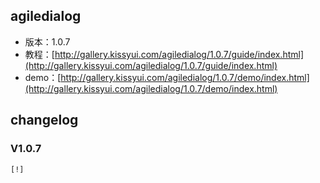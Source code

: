 ## agiledialog

* 版本：1.0.7
* 教程：[http://gallery.kissyui.com/agiledialog/1.0.7/guide/index.html](http://gallery.kissyui.com/agiledialog/1.0.7/guide/index.html)
* demo：[http://gallery.kissyui.com/agiledialog/1.0.7/demo/index.html](http://gallery.kissyui.com/agiledialog/1.0.7/demo/index.html)

## changelog

### V1.0.7

    [!]


